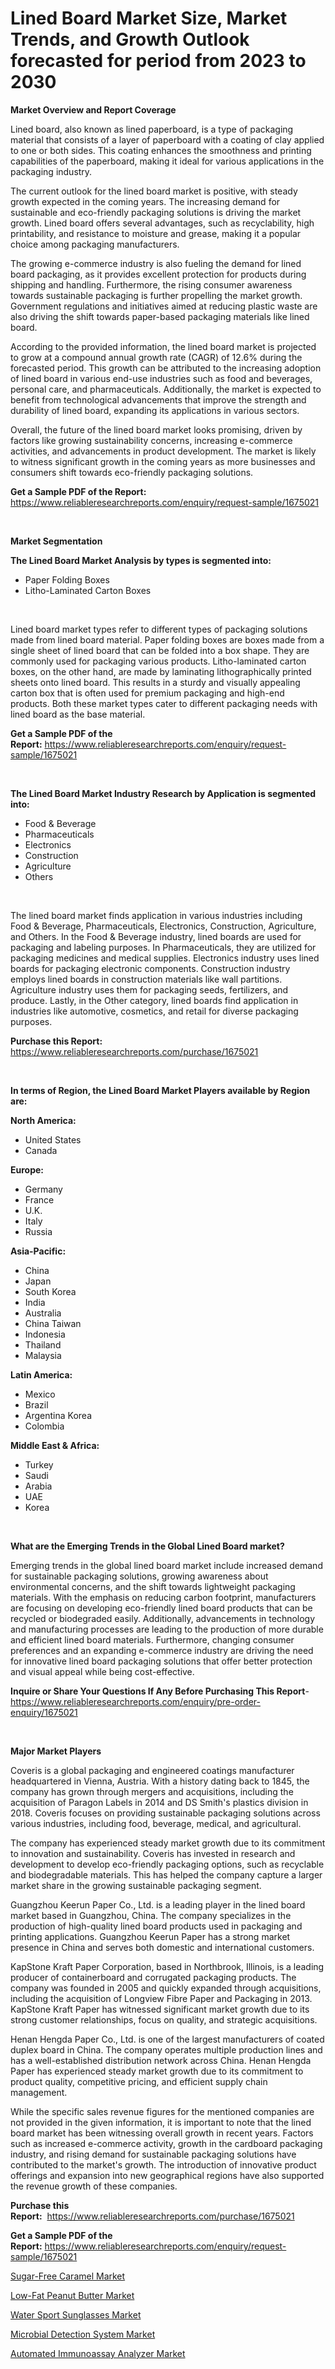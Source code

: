 <p><h1>Lined Board Market Size, Market Trends, and Growth Outlook forecasted for period from 2023 to 2030</h1></p><p><strong>Market Overview and Report Coverage</strong></p>
<p><p>Lined board, also known as lined paperboard, is a type of packaging material that consists of a layer of paperboard with a coating of clay applied to one or both sides. This coating enhances the smoothness and printing capabilities of the paperboard, making it ideal for various applications in the packaging industry.</p><p>The current outlook for the lined board market is positive, with steady growth expected in the coming years. The increasing demand for sustainable and eco-friendly packaging solutions is driving the market growth. Lined board offers several advantages, such as recyclability, high printability, and resistance to moisture and grease, making it a popular choice among packaging manufacturers.</p><p>The growing e-commerce industry is also fueling the demand for lined board packaging, as it provides excellent protection for products during shipping and handling. Furthermore, the rising consumer awareness towards sustainable packaging is further propelling the market growth. Government regulations and initiatives aimed at reducing plastic waste are also driving the shift towards paper-based packaging materials like lined board.</p><p>According to the provided information, the lined board market is projected to grow at a compound annual growth rate (CAGR) of 12.6% during the forecasted period. This growth can be attributed to the increasing adoption of lined board in various end-use industries such as food and beverages, personal care, and pharmaceuticals. Additionally, the market is expected to benefit from technological advancements that improve the strength and durability of lined board, expanding its applications in various sectors.</p><p>Overall, the future of the lined board market looks promising, driven by factors like growing sustainability concerns, increasing e-commerce activities, and advancements in product development. The market is likely to witness significant growth in the coming years as more businesses and consumers shift towards eco-friendly packaging solutions.</p></p>
<p><strong>Get a Sample PDF of the Report:</strong> <a href="https://www.reliableresearchreports.com/enquiry/request-sample/1675021">https://www.reliableresearchreports.com/enquiry/request-sample/1675021</a></p>
<p>&nbsp;</p>
<p><strong>Market Segmentation</strong></p>
<p><strong>The Lined Board Market Analysis by types is segmented into:</strong></p>
<p><ul><li>Paper Folding Boxes</li><li>Litho-Laminated Carton Boxes</li></ul></p>
<p>&nbsp;</p>
<p><p>Lined board market types refer to different types of packaging solutions made from lined board material. Paper folding boxes are boxes made from a single sheet of lined board that can be folded into a box shape. They are commonly used for packaging various products. Litho-laminated carton boxes, on the other hand, are made by laminating lithographically printed sheets onto lined board. This results in a sturdy and visually appealing carton box that is often used for premium packaging and high-end products. Both these market types cater to different packaging needs with lined board as the base material.</p></p>
<p><strong>Get a Sample PDF of the Report:</strong>&nbsp;<a href="https://www.reliableresearchreports.com/enquiry/request-sample/1675021">https://www.reliableresearchreports.com/enquiry/request-sample/1675021</a></p>
<p>&nbsp;</p>
<p><strong>The Lined Board Market Industry Research by Application is segmented into:</strong></p>
<p><ul><li>Food & Beverage</li><li>Pharmaceuticals</li><li>Electronics</li><li>Construction</li><li>Agriculture</li><li>Others</li></ul></p>
<p>&nbsp;</p>
<p><p>The lined board market finds application in various industries including Food & Beverage, Pharmaceuticals, Electronics, Construction, Agriculture, and Others. In the Food & Beverage industry, lined boards are used for packaging and labeling purposes. In Pharmaceuticals, they are utilized for packaging medicines and medical supplies. Electronics industry uses lined boards for packaging electronic components. Construction industry employs lined boards in construction materials like wall partitions. Agriculture industry uses them for packaging seeds, fertilizers, and produce. Lastly, in the Other category, lined boards find application in industries like automotive, cosmetics, and retail for diverse packaging purposes.</p></p>
<p><strong>Purchase this Report:</strong>&nbsp; <a href="https://www.reliableresearchreports.com/purchase/1675021">https://www.reliableresearchreports.com/purchase/1675021</a></p>
<p>&nbsp;</p>
<p><strong>In terms of Region, the Lined Board Market Players available by Region are:</strong></p>
<p>
    <p> <strong> North America: </strong>
        <ul>
            <li>United States</li>
            <li>Canada</li>
        </ul>
        </p> 
    <p> <strong> Europe: </strong>
        <ul>
            <li>Germany</li>
            <li>France</li>
            <li>U.K.</li>
            <li>Italy</li>
            <li>Russia</li>
        </ul>
        </p> 
    <p> <strong> Asia-Pacific: </strong>
        <ul>
            <li>China</li>
            <li>Japan</li>
            <li>South Korea</li>
            <li>India</li>
            <li>Australia</li>
            <li>China Taiwan</li>
            <li>Indonesia</li>
            <li>Thailand</li>
            <li>Malaysia</li>
        </ul>
        </p> 
    <p> <strong> Latin America: </strong>
        <ul>
            <li>Mexico</li>
            <li>Brazil</li>
            <li>Argentina Korea</li>
            <li>Colombia</li>
        </ul>
        </p> 
    <p> <strong> Middle East & Africa: </strong>
        <ul>
            <li>Turkey</li>
            <li>Saudi</li>
            <li>Arabia</li>
            <li>UAE</li>
            <li>Korea</li>
        </ul>
    </p>
    </p>
<p>&nbsp;</p>
<p><strong>What are the Emerging Trends in the Global Lined Board market?</strong></p>
<p><p>Emerging trends in the global lined board market include increased demand for sustainable packaging solutions, growing awareness about environmental concerns, and the shift towards lightweight packaging materials. With the emphasis on reducing carbon footprint, manufacturers are focusing on developing eco-friendly lined board products that can be recycled or biodegraded easily. Additionally, advancements in technology and manufacturing processes are leading to the production of more durable and efficient lined board materials. Furthermore, changing consumer preferences and an expanding e-commerce industry are driving the need for innovative lined board packaging solutions that offer better protection and visual appeal while being cost-effective.</p></p>
<p><strong>Inquire or Share Your Questions If Any Before Purchasing This Report</strong>- <a href="https://www.reliableresearchreports.com/enquiry/pre-order-enquiry/1675021">https://www.reliableresearchreports.com/enquiry/pre-order-enquiry/1675021</a></p>
<p>&nbsp;</p>
<p><strong>Major Market Players</strong></p>
<p><p>Coveris is a global packaging and engineered coatings manufacturer headquartered in Vienna, Austria. With a history dating back to 1845, the company has grown through mergers and acquisitions, including the acquisition of Paragon Labels in 2014 and DS Smith's plastics division in 2018. Coveris focuses on providing sustainable packaging solutions across various industries, including food, beverage, medical, and agricultural.</p><p>The company has experienced steady market growth due to its commitment to innovation and sustainability. Coveris has invested in research and development to develop eco-friendly packaging options, such as recyclable and biodegradable materials. This has helped the company capture a larger market share in the growing sustainable packaging segment.</p><p>Guangzhou Keerun Paper Co., Ltd. is a leading player in the lined board market based in Guangzhou, China. The company specializes in the production of high-quality lined board products used in packaging and printing applications. Guangzhou Keerun Paper has a strong market presence in China and serves both domestic and international customers.</p><p>KapStone Kraft Paper Corporation, based in Northbrook, Illinois, is a leading producer of containerboard and corrugated packaging products. The company was founded in 2005 and quickly expanded through acquisitions, including the acquisition of Longview Fibre Paper and Packaging in 2013. KapStone Kraft Paper has witnessed significant market growth due to its strong customer relationships, focus on quality, and strategic acquisitions.</p><p>Henan Hengda Paper Co., Ltd. is one of the largest manufacturers of coated duplex board in China. The company operates multiple production lines and has a well-established distribution network across China. Henan Hengda Paper has experienced steady market growth due to its commitment to product quality, competitive pricing, and efficient supply chain management.</p><p>While the specific sales revenue figures for the mentioned companies are not provided in the given information, it is important to note that the lined board market has been witnessing overall growth in recent years. Factors such as increased e-commerce activity, growth in the cardboard packaging industry, and rising demand for sustainable packaging solutions have contributed to the market's growth. The introduction of innovative product offerings and expansion into new geographical regions have also supported the revenue growth of these companies.</p></p>
<p><strong>Purchase this Report:</strong>&nbsp;&nbsp;<a href="https://www.reliableresearchreports.com/purchase/1675021">https://www.reliableresearchreports.com/purchase/1675021</a></p>
<p></p>
<p><strong>Get a Sample PDF of the Report:</strong>&nbsp;<a href="https://www.reliableresearchreports.com/enquiry/request-sample/1675021">https://www.reliableresearchreports.com/enquiry/request-sample/1675021</a></p>
<p><p><a href="https://medium.com/@fifth.dress.cause/sugar-free-caramel-market-comprehensive-assessment-by-type-application-and-geography-b039a38f321b">Sugar-Free Caramel Market</a></p><p><a href="https://medium.com/@wine.sight.theme/low-fat-peanut-butter-market-insight-market-trends-growth-forecasted-from-2023-to-2030-f17cbedf9f29">Low-Fat Peanut Butter Market</a></p><p><a href="https://github.com/gdfhhhj/Market-Research-Report-List-1/blob/main/water-sport-sunglasses-market.md">Water Sport Sunglasses Market</a></p><p><a href="https://www.linkedin.com/pulse/microbial-detection-system-market-research-report-unlocks-hovcf/">Microbial Detection System Market</a></p><p><a href="https://www.linkedin.com/pulse/automated-immunoassay-analyzer-market-size-share-amp-qcanf/">Automated Immunoassay Analyzer Market</a></p></p>